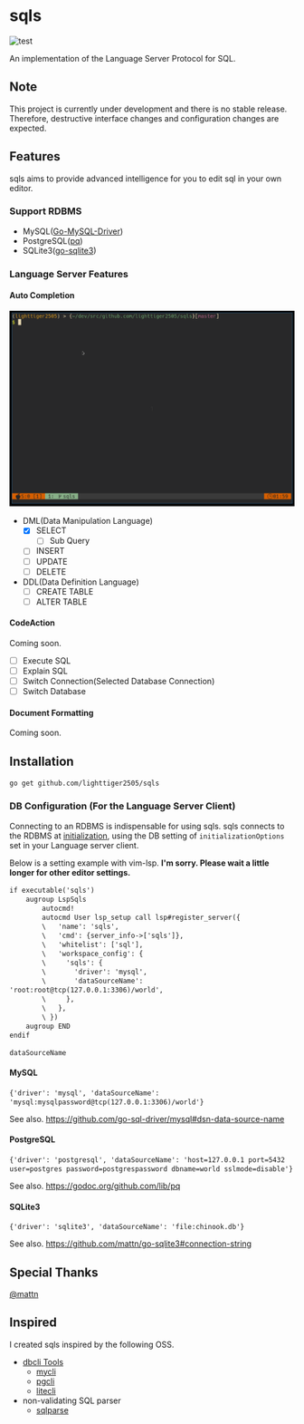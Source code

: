 # sqls

![test](https://github.com/lighttiger2505/sqls/workflows/test/badge.svg)

An implementation of the Language Server Protocol for SQL.

## Note

This project is currently under development and there is no stable release. Therefore, destructive interface changes and configuration changes are expected.

## Features

sqls aims to provide advanced intelligence for you to edit sql in your own editor.

### Support RDBMS

- MySQL([Go-MySQL-Driver](https://github.com/go-sql-driver/mysql))
- PostgreSQL([pq](https://github.com/lib/pq))
- SQLite3([go-sqlite3](https://github.com/mattn/go-sqlite3))

### Language Server Features

#### Auto Completion

![completion](./imgs/sqls-completion.gif)

- DML(Data Manipulation Language)
    - [x] SELECT
        - [ ] Sub Query
    - [ ] INSERT
    - [ ] UPDATE
    - [ ] DELETE
- DDL(Data Definition Language)
    - [ ] CREATE TABLE
    - [ ] ALTER TABLE

#### CodeAction

Coming soon.

- [ ] Execute SQL
- [ ] Explain SQL
- [ ] Switch Connection(Selected Database Connection)
- [ ] Switch Database

#### Document Formatting

Coming soon.

## Installation

```
go get github.com/lighttiger2505/sqls
```

### DB Configuration (For the Language Server Client)

Connecting to an RDBMS is indispensable for using sqls.
sqls connects to the RDBMS at [initialization](https://microsoft.github.io/language-server-protocol/specifications/specification-current/#initialize), using the DB setting of `initializationOptions` set in your Language server client.

Below is a setting example with vim-lsp.
**I'm sorry. Please wait a little longer for other editor settings.**

```vim
if executable('sqls')
    augroup LspSqls
        autocmd!
        autocmd User lsp_setup call lsp#register_server({
        \   'name': 'sqls',
        \   'cmd': {server_info->['sqls']},
        \   'whitelist': ['sql'],
        \   'workspace_config': {
        \     'sqls': {
        \       'driver': 'mysql',
        \       'dataSourceName': 'root:root@tcp(127.0.0.1:3306)/world',
        \     },
        \   },
        \ })
    augroup END
endif
```

`dataSourceName` 

#### MySQL

```vim
{'driver': 'mysql', 'dataSourceName': 'mysql:mysqlpassword@tcp(127.0.0.1:3306)/world'}
```

See also. https://github.com/go-sql-driver/mysql#dsn-data-source-name

#### PostgreSQL

```vim
{'driver': 'postgresql', 'dataSourceName': 'host=127.0.0.1 port=5432 user=postgres password=postgrespassword dbname=world sslmode=disable'}
```

See also. https://godoc.org/github.com/lib/pq

#### SQLite3

```vim
{'driver': 'sqlite3', 'dataSourceName': 'file:chinook.db'}
```

See also. https://github.com/mattn/go-sqlite3#connection-string

## Special Thanks

[@mattn](https://github.com/mattn)

## Inspired

I created sqls inspired by the following OSS.

- [dbcli Tools](https://github.com/dbcli)
    - [mycli](https://www.mycli.net/)
    - [pgcli](https://www.pgcli.com/)
    - [litecli](https://litecli.com/)
- non-validating SQL parser
    - [sqlparse](https://github.com/andialbrecht/sqlparse)
